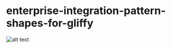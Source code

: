 enterprise-integration-pattern-shapes-for-gliffy
================================================




![alt text](https://github.com/comsysto/enterprise-integration-pattern-shapes-for-gliffy/blob/master/eip-svg-shapes/Message-Construction__Command-Message.svg "Command Message")
